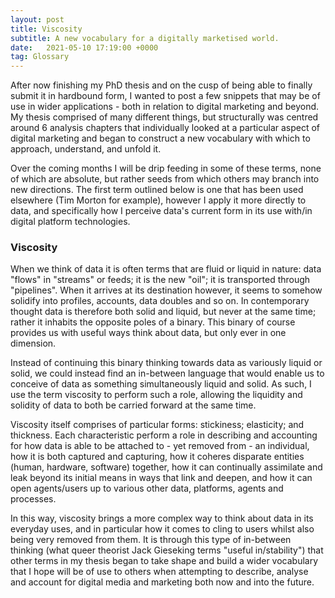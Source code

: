 ```yaml
---
layout: post
title: Viscosity
subtitle: A new vocabulary for a digitally marketised world.
date:   2021-05-10 17:19:00 +0000
tag: Glossary
---
```


After now finishing my PhD thesis and on the cusp of being able to finally submit it in hardbound form, I wanted to post a few snippets that may be of use in wider applications - both in relation to digital marketing and beyond. My thesis comprised of many different things, but structurally was centred around 6 analysis chapters that individually looked at a particular aspect of digital marketing and began to construct a new vocabulary with which to approach, understand, and unfold it.

Over the coming months I will be drip feeding in some of these terms, none of which are absolute, but rather seeds from which others may branch into new directions. The first term outlined below is one that has been used elsewhere (Tim Morton for example), however I apply it more directly to data, and specifically how I perceive data's current form in its use with/in digital platform technologies.

### Viscosity

 When we think of data it is often  terms that are fluid or liquid in nature: data "flows" in "streams" or feeds; it is the new "oil"; it is transported through "pipelines". When it arrives at its destination however, it seems to somehow solidify into profiles, accounts, data doubles and so on. In contemporary thought data is therefore both solid and liquid, but never at the same time; rather it inhabits the opposite poles of a binary. This binary of course provides us with useful ways think about data, but only ever in one dimension.

 Instead of continuing this binary thinking towards data as variously liquid or solid, we could instead find an in-between language that would enable us to conceive of data as something simultaneously liquid and solid. As such, I use the term viscosity to perform such a role, allowing the liquidity and solidity of data to both be carried forward at the same time.

Viscosity itself comprises of particular forms: stickiness; elasticity; and thickness. Each characteristic perform a role in describing and accounting for how data is able to be attached to - yet removed from - an individual, how it is both captured and capturing, how it coheres disparate entities (human, hardware, software) together, how it can continually assimilate and leak beyond its initial means in ways that link and deepen, and how it can open agents/users up to various other data, platforms, agents and processes.

In this way, viscosity brings a more complex way to think about data in its everyday uses, and in particular how it comes to cling to users whilst also being very removed from them. It is through this type of in-between thinking (what queer theorist Jack Gieseking terms "useful in/stability") that other terms in my thesis began to take shape and build a wider vocabulary that I hope will be of use to others when attempting to describe, analyse and account for digital media and marketing both now and into the future.
